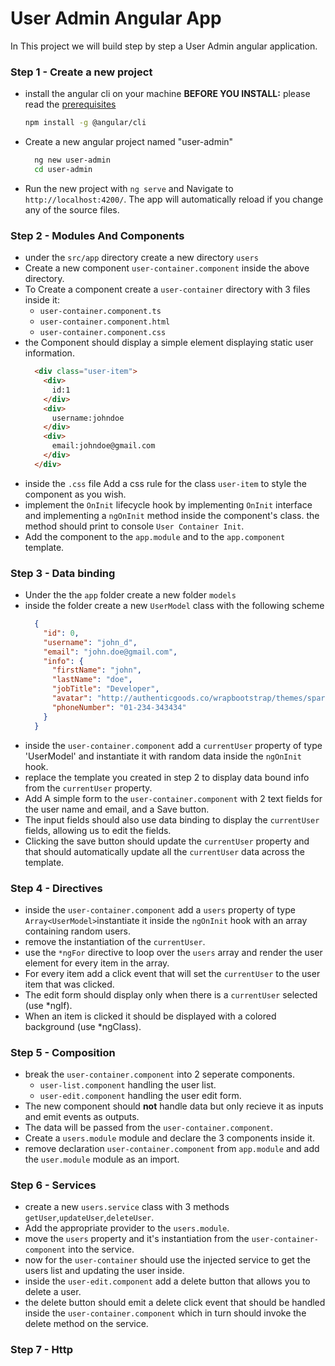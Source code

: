 # User Admin Angular App

In This project we will build step by step a User Admin angular application.


### Step 1 - Create a new project
  
  - install the angular cli on your machine
    **BEFORE YOU INSTALL:** please read the [prerequisites](#prerequisites)
    ```bash
    npm install -g @angular/cli
    ```
  - Create a new angular project named "user-admin"
    ```bash
      ng new user-admin
      cd user-admin
    ```
  - Run the new project with `ng serve` and Navigate to `http://localhost:4200/`. The app will automatically reload if you change any of the source files.

### Step 2 - Modules And Components
  
   - under the `src/app` directory create a new directory `users` 
   - Create a new component `user-container.component` inside the above directory.
   - To Create a component create a `user-container` directory with 3 files inside it:
      - `user-container.component.ts`
      - `user-container.component.html`
      - `user-container.component.css`
  - the Component should display a simple element displaying static user information.
    ```html
      <div class="user-item">
        <div>
          id:1
        </div>
        <div>
          username:johndoe
        </div>
        <div>
          email:johndoe@gmail.com
        </div>
      </div>
    ```
  - inside the `.css` file Add a css rule for the class `user-item` to style the component as you wish.
  - implement the `OnInit` lifecycle hook by implementing `OnInit` interface and implementing a `ngOnInit` method inside the component's class.
    the method should print to console `User Container Init`. 
  - Add the component to the `app.module` and to the `app.component` template.
   
 ### Step 3 - Data binding
 
  - Under the the `app` folder create a new folder `models`
  - inside the folder create a new `UserModel` class with the following scheme
    ```json
      {
        "id": 0,
        "username": "john_d",
        "email": "john.doe@gmail.com",
        "info": {
          "firstName": "john",
          "lastName": "doe",
          "jobTitle": "Developer",
          "avatar": "http://authenticgoods.co/wrapbootstrap/themes/sparks/img/team/avatar-male.png",
          "phoneNumber": "01-234-343434"
        }
      }
    ```
  - inside the `user-container.component` add  a `currentUser` property of type 'UserModel' and instantiate it with random data inside the `ngOnInit` hook.
  - replace the template you created in step 2 to display data bound info from the `currentUser` property.
  - Add A simple form to the `user-container.component` with 2 text fields for the user name and email, and a Save button.
  - The input fields should also use data binding to display the `currentUser` fields, allowing us to edit the fields.
  - Clicking the save button should update the `currentUser` property and that should automatically update all the `currentUser` data across the template.

### Step 4  - Directives

  - inside the `user-container.component` add a `users` property of type `Array<UserModel>`instantiate it inside the `ngOnInit` hook with an array containing random users.
  - remove the instantiation of the `currentUser`.
  - use the `*ngFor` directive to loop over the `users` array and render the user element for every item in the array.
  - For every item add a click event that will set the `currentUser` to the user item that was clicked.
  - The edit form should display only when there is a `currentUser` selected (use *ngIf).
  - When an item is clicked it should be displayed with a colored background (use *ngClass).
  
### Step 5  - Composition

  - break the `user-container.component` into 2 seperate components.
    - `user-list.component` handling the user list.
    - `user-edit.component` handling the user edit form.
 - The new component should **not** handle data but only recieve it as inputs and emit events as outputs.
 - The data will be passed from the `user-container.component`.
 - Create a `users.module` module and declare the 3 components inside it.
 - remove declaration `user-container.component` from `app.module` and add the `user.module` module as an import.
  
### Step 6  - Services

  - create a new `users.service` class with 3 methods `getUser`,`updateUser`,`deleteUser`.
  - Add the appropriate provider to the `users.module`.
  - move the `users` property and it's instantiation from the `user-container-component` into the service.
  - now for the `user-container` should use the injected service to get the users list and updating the user inside.
  - inside the `user-edit.component` add a delete button that allows you to delete a user.
  - the delete button should emit a delete click event that should be handled inside the `user-container.component` which in turn should invoke the delete method on the service.
  
### Step 7  - Http
  
 
   
